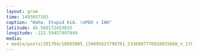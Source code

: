 ```yaml
---
layout: gram
time: 1493037183
caption: "Haha. Stupid kid. \nPDX ✈️ IAH"
latitude: 45.589172453815
longitude: -122.59457497949
media:
- media/posts/201704/18095005_134095623798701_5336097776918855680_n_17878836292017924.jpg
---
```

